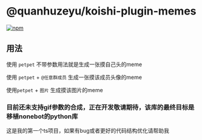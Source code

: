 # @quanhuzeyu/koishi-plugin-memes

[![npm](https://img.shields.io/npm/v/@quanhuzeyu/koishi-plugin-memes?style=flat-square)](https://www.npmjs.com/package/@quanhuzeyu/koishi-plugin-memes)

## 用法

使用 `petpet` 不带参数用法就是生成一张摸自己头的meme

使用 `petpet` + `@任意群成员` 生成一张摸该成员头像的meme

使用`petpet` + `图片` 生成摸该图片的meme

### 目前还未支持gif参数的合成，正在开发敬请期待，该库的最终目标是移植nonebot的python库

这是我的第一个ts项目，如果有bug或者更好的代码结构优化请帮助我
